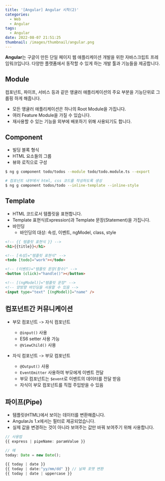 ```yaml
---
title: '[Angular] Angular 시작(2)'
categories:
  - Web
  - Angular
tags:
  - Angular
date: 2022-08-07 21:51:25
thumbnail: /images/thumbnail/angular.png
---
```


**Angular**는 구글이 만든 단일 페이지 웹 애플리케이션 개발을 위한 자바스크립트 프레임워크입니다. 다양한 플랫폼에서 동작할 수 있게 하는 개발 툴과 기능들을 제공합니다.

## Module

컴포넌트, 파이프, 서비스 등과 같은 앵귤러 애플리케이션의 주요 부분을 기능단위로 그룹핑 하게 해줍니다.

- 모든 앵귤러 애플리케이션은 하나의 Root Module을 가집니다.
- 여러 Feature Module을 가질 수 있습니다.
- 재사용할 수 있는 기능을 외부에 배포하기 위해 사용되기도 합니다.

## Component

- 빌딩 블록 형식
- HTML 요소들의 그룹
- 뷰와 로직으로 구성

```bash
$ ng g component todo/todos --module todo/todo.module.ts --export

# 컴포넌트 내부에서 html, css 코드를 작성하도록 생성
$ ng g component todos/todo --inline-template --inline-style
```

## Template

- HTML 코드로서 템플릿을 표현합니다.
- Template 표현식(Expression)과 Template 문장(Statement)을 가집니다.
- 바인딩
  - 바인딩의 대상: 속성, 이벤트, ngModel, class, style

```html
<!-- {{ 템플릿 표현식 }} -->
<h1>{{title}}</h1>

<!-- [속성]="템플릿 표현식" -->
<todo [todo]="work"></todo>

<!-- (이벤트)="템플릿 문장(함수)" -->
<button (click)="handle()"></button>

<!-- [(ngModel)]="템플릿 문장" -->
<!-- 양방향 바인딩을 사용할 수 있음 -->
<input type="text" [(ngModel)]="name" />
```

## 컴포넌트간 커뮤니케이션

- 부모 컴포넌트 -> 자식 컴포넌트

  - `@input()` 사용
  - ES6 setter 사용 가능
  - `@ViewChild()` 사용

- 자식 컴포넌트 -> 부모 컴포넌트
  - `@Output()` 사용
  - `EventEmitter` 사용하여 부모에게 이벤트 전달
  - 부모 컴포넌트는 `$event`로 이벤트의 데이터를 전달 받음
  - 자식이 부모 컴포넌트를 직접 주입받을 수 있음

## 파이프(Pipe)

- 템플릿(HTML)에서 보이는 데이터를 변환해줍니다.
- AngularJs 1.x에서는 필터로 제공되었습니다.
- 실제 값을 변경하는 것이 아니라 보여주는 값만 바꿔 보여주기 위해 사용합니다.

```ts
// 사용법
{{ express | pipeName: paramValue }}

// 예
today: Date = new Date();

{{ today | date }}
{{ today | date:"yy/mm/dd" }} // 날짜 포맷 변환
{{ today | date | uppercase }}
```
